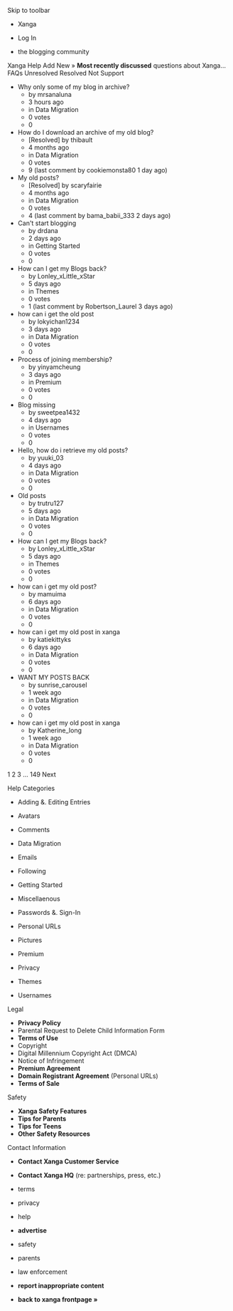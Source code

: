 Skip to toolbar

*   Xanga

*   Log In

*   the blogging community

Xanga Help Add New » **Most recently discussed** questions about Xanga… FAQs Unresolved Resolved Not Support

*   Why only some of my blog in archive?
    *   by mrsanaluna
    *   3 hours ago
    *   in Data Migration
    *   0 votes
    *   0
*   How do I download an archive of my old blog?
    *   \[Resolved\] by thibault
    *   4 months ago
    *   in Data Migration
    *   0 votes
    *   9 (last comment by cookiemonsta80 1 day ago)
*   My old posts?
    *   \[Resolved\] by scaryfairie
    *   4 months ago
    *   in Data Migration
    *   0 votes
    *   4 (last comment by bama\_babii\_333 2 days ago)
*   Can't start blogging
    *   by drdana
    *   2 days ago
    *   in Getting Started
    *   0 votes
    *   0
*   How can I get my Blogs back?
    *   by Lonley\_xLittle\_xStar
    *   5 days ago
    *   in Themes
    *   0 votes
    *   1 (last comment by Robertson\_Laurel 3 days ago)
*   how can i get the old post
    *   by lokyichan1234
    *   3 days ago
    *   in Data Migration
    *   0 votes
    *   0
*   Process of joining membership?
    *   by yinyamcheung
    *   3 days ago
    *   in Premium
    *   0 votes
    *   0
*   Blog missing
    *   by sweetpea1432
    *   4 days ago
    *   in Usernames
    *   0 votes
    *   0
*   Hello, how do i retrieve my old posts?
    *   by yuuki\_03
    *   4 days ago
    *   in Data Migration
    *   0 votes
    *   0
*   Old posts
    *   by trutru127
    *   5 days ago
    *   in Data Migration
    *   0 votes
    *   0
*   How can I get my Blogs back?
    *   by Lonley\_xLittle\_xStar
    *   5 days ago
    *   in Themes
    *   0 votes
    *   0
*   how can i get my old post?
    *   by mamuima
    *   6 days ago
    *   in Data Migration
    *   0 votes
    *   0
*   how can i get my old post in xanga
    *   by katiekittyks
    *   6 days ago
    *   in Data Migration
    *   0 votes
    *   0
*   WANT MY POSTS BACK
    *   by sunrise\_carousel
    *   1 week ago
    *   in Data Migration
    *   0 votes
    *   0
*   how can i get my old post in xanga
    *   by Katherine\_Iong
    *   1 week ago
    *   in Data Migration
    *   0 votes
    *   0

1 2 3 ... 149 Next

Help Categories

*   Adding &. Editing Entries
*   Avatars
*   Comments
*   Data Migration
*   Emails
*   Following
*   Getting Started
*   Miscellaenous

*   Passwords &. Sign-In
*   Personal URLs
*   Pictures
*   Premium
*   Privacy
*   Themes
*   Usernames

Legal

*   **Privacy Policy**
*   Parental Request to Delete Child Information Form
*   **Terms of Use**
*   Copyright
*   Digital Millennium Copyright Act (DMCA)
*   Notice of Infringement
*   **Premium Agreement**
*   **Domain Registrant Agreement** (Personal URLs)
*   **Terms of Sale**

Safety

*   **Xanga Safety Features**
*   **Tips for Parents**
*   **Tips for Teens**
*   **Other Safety Resources**

Contact Information

*   **Contact Xanga Customer Service**
*   **Contact Xanga HQ** (re: partnerships, press, etc.)

*   terms
*   privacy
*   help
*   **advertise**

*   safety
*   parents
*   law enforcement
*   **report inappropriate content**

*   **back to xanga frontpage »**